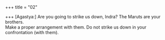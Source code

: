 +++
title = "02"

+++
 [Agastya:] Are you going to strike us down, Indra? The Maruts are your  brothers.  
Make a proper arrangement with them. Do not strike us down in your  confrontation (with them).  